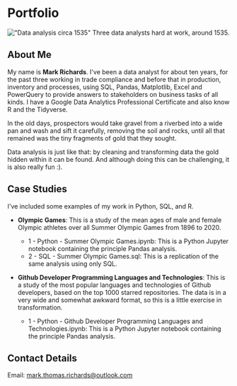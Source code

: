 # Portfolio

!["Data analysis circa 1535"](https://upload.wikimedia.org/wikipedia/commons/8/87/Panning_Gold_in_the_Early_Colonial_Period%2C_1535.jpeg)
Three data analysts hard at work, around 1535.

## About Me

My name is __Mark Richards__. I've been a data analyst for about ten years, for the past three working in trade compliance and before that in production, inventory and processes, using SQL, Pandas, Matplotlib, Excel and PowerQuery to provide answers to stakeholders on business tasks of all kinds. I have a Google Data Analytics Professional Certificate and also know R and the Tidyverse.

In the old days, prospectors would take gravel from a riverbed into a wide pan and wash and sift it carefully, removing the soil and rocks, until all that remained was the tiny fragments of gold that they sought. 

Data analysis is just like that: by cleaning and transforming data the gold hidden within it can be found. And although doing this can be challenging, it is also really fun :). 

## Case Studies

I've included some examples of my work in Python, SQL, and R. 

* __Olympic Games__: This is a study of the mean ages of male and female Olympic athletes over all Summer Olympic Games from 1896 to 2020.
    * 1 - Python - Summer Olympic Games.ipynb: This is a Python Jupyter notebook containing the principle Pandas analysis.
    * 2 - SQL - Summer Olympic Games.sql: This is a replication of the same analysis using only SQL.

* __Github Developer Programming Languages and Technologies__: This is a study of the most popular languages and technologies of Github developers, based on the top 1000 starred repositories. The data is in a very wide and somewhat awkward format, so this is a little exercise in transformation. 
    * 1 - Python - Github Developer Programming Languages and Technologies.ipynb: This is a Python Jupyter notebook containing the principle Pandas analysis.

## Contact Details

Email: mark.thomas.richards@outlook.com 




